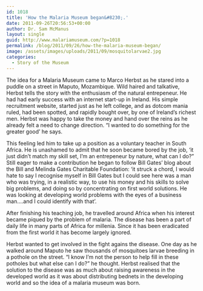 ```yaml
---
id: 1018
title: 'How the Malaria Museum began&#8230;.'
date: 2011-09-26T20:56:53+00:00
author: Dr. Sam McManus
layout: single
guid: http://www.malariamuseum.com/?p=1018
permalink: /blog/2011/09/26/how-the-malaria-museum-began/
image: /assets/images/uploads/2011/09/mosquitolarvae2.jpg
categories:
  - Story of the Museum
---
```

The idea for a Malaria Museum came to Marco Herbst as he stared into a puddle on a street in Maputo, Mozambique. Wild haired and talkative, Herbst tells the story with the enthusiasm of the natural entrepeneur. He had had early success with an internet start-up in Ireland. His simple recruitment website, started just as he left college, and as dotcom mania ruled, had been spotted, and rapidly bought over, by one of Ireland’s richest men. Herbst was happy to take the money and hand over the reins as he already felt a need to change direction. “I wanted to do something for the greater good’ he says.

This feeling led him to take up a position as a voluntary teacher in South Africa. He is unashamed to admit that he soon became bored by the job, ‘it just didn’t match my skill set, I’m an entrepeneur by nature, what can I do?” Still eager to make a contribution he began to follow Bill Gates’ blog about the Bill and Melinda Gates Charitable Foundation: ‘it struck a chord, I would hate to say I recognise myself in Bill Gates but I could see here was a man who was trying, in a realistic way, to use his money and his skills to solve big problems, and doing so by concentrating on first world solutions. He was looking at developing world problems with the eyes of a business man&#8230;.and I could identify with that’.

After finishing his teaching job, he travelled around Africa when his interest became piqued by the problem of malaria. The disease has been a part of daily life in many parts of Africa for millenia. Since it has been eradicated from the first world it has become largely ignored.

Herbst wanted to get involved in the fight agains the disease. One day as he walked around Maputo he saw thousands of mosquitoes larvae breeding in a pothole on the street. “I know I’m not the person to help fill in these potholes but what else can I do?” he thought. Herbst realised that the solution to the disease was as much about raising awareness in the developed world as it was about distributing bednets in the developing world and so the idea of a malaria museum was born.
